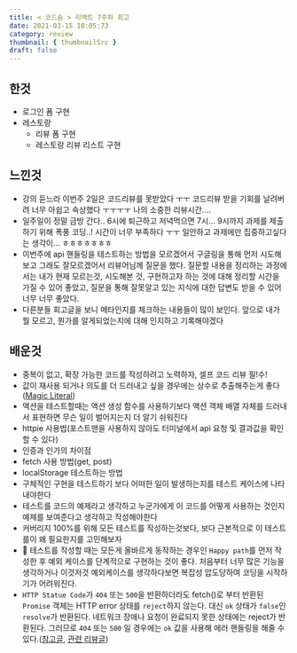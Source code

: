 ```yaml
---
title: < 코드숨 > 리액트 7주차 회고
date: 2021-03-15 10:05:73
category: review
thumbnail: { thumbnailSrc }
draft: false
---
```


## 한것
- 로그인 폼 구현
- 레스토랑 
  - 리뷰 폼 구현
  - 레스토랑 리뷰 리스트 구현


## 느낀것
- 강의 듣느라 이번주 2일은 코드리뷰를 못받았다 ㅜㅜ 코드리뷰 받을 기회를 날려버려 너무 아쉽고 속상했다 ㅜㅜㅜㅜ 나의 소중한 리뷰시간.... 
- 일주일이 정말 금방 간다.. 6시에 퇴근하고 저녁먹으면 7시... 9시까지 과제를 제출하기 위해 폭풍 코딩..! 시간이 너무 부족하다 ㅜㅜ 일안하고 과제에만 집중하고싶다는 생각이... ㅎㅎㅎㅎㅎㅎㅎ 
- 이번주에 api 핸들링을 테스트하는 방법을 모르겠어서 구글링을 통해 먼저 시도해보고 그래도 잘모르겠어서 리뷰어님께 질문을 했다. 질문할 내용을 정리하는 과정에서는 내가 현재 모르는것, 시도해본 것, 구현하고자 하는 것에 대해 정리할 시간을 가질 수 있어 좋았고, 질문을 통해 잘못알고 있는 지식에 대한 답변도 받을 수 있어 너무 너무 좋았다. 
- 다른분들 회고글을 보니 메타인지를 체크하는 내용들이 많이 보인다. 앞으로 내가 뭘 모르고, 뭔가를 알게되었는지에 대해 인지하고 기록해야겠다 

## 배운것
- 중복이 없고, 확장 가능한 코드를 작성하려고 노력하자, 셀프 코드 리뷰 필!수!
- 값이 재사용 되거나 의도를 더 드러내고 싶을 경우에는 상수로 추출해주는게 좋다([Magic Literal](https://refactoring.com/catalog/replaceMagicLiteral.html
))
- 액션을 테스트할때는 액션 생성 함수를 사용하기보다 액션 객체 배열 자체를 드러내서 표현하면 무슨 일이 벌어지는지 더 알기 쉬워진다
- httpie 사용법(포스트맨을 사용하지 않아도 터미널에서 api 요청 및 결과값을 확인할 수 있다)
- 인증과 인가의 차이점
- fetch 사용 방법(get, post)
- localStorage 테스트하는 방법
- 구체적인 구현을 테스트하기 보다 어떠한 일이 발생하는지를 테스트 케이스에 나타내야한다
- 테스트를 코드의 예제라고 생각하고 누군가에게 이 코드를 어떻게 사용하는 것인지 예제를 보여준다고 생각하고 작성해야한다
- 커버리지 100%를 위해 모든 테스트를 작성하는것보다, 보다 근본적으로 이 테스트를이 왜 필요한지를 고민해보자
- 🥺 테스트를 작성할 때는 모든게 올바르게 동작하는 경우인 `Happy path`를 먼저 작성한 후 예외 케이스를 단계적으로 구현하는 것이 좋다. 처음부터 너무 많은 기능을 생각하거나 이것저것 예외케이스를 생각하다보면 복잡성 압도당하여 코딩을 시작하기가 어려워진다.
- `HTTP Statue Code`가 `404` 또는 `500`을 반환하더라도 fetch()로 부터 반환된 `Promise` 객체는 HTTP error 상태를 `reject`하지 않는다. 대신 `ok` 상태가 `false`인 `resolve`가 반환된다. 네트워크 장애나 요청이 완료되지 못한 상태에는 reject가 반환된다. 그러므로 		`404` 또는 `500` 일 경우에는 `ok` 값을 사용해 에러 핸들링을 해줄 수 있다.([참고글](https://developer.mozilla.org/ko/docs/Web/API/Fetch_API/Using_Fetch), [관련 리뷰글](https://github.com/CodeSoom/react-week7-assignment-1/pull/46#issuecomment-798913468))

